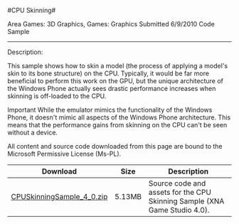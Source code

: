 #CPU Skinning#

Area
Games: 3D Graphics, Games: Graphics
Submitted
6/9/2010
Code Sample

---

Description:

This sample shows how to skin a model (the process of applying a model's skin to its bone structure) on the CPU. Typically, it would be far more beneficial to perform this work on the GPU, but the unique architecture of the Windows Phone actually sees drastic performance increases when skinning is off-loaded to the CPU.

Important While the emulator mimics the functionality of the Windows Phone, it doesn't mimic all aspects of the Windows Phone architecture. This means that the performance gains from skinning on the CPU can't be seen without a device.

 

 

All content and source code downloaded from this page are bound to the Microsoft Permissive License (Ms-PL).


Download | Size | Description
---|---|---|
[CPUSkinningSample_4_0.zip](https://github.com/DDReaper/XNAGameStudio/blob/master/Samples/CPUSkinningSample_4_0.zip?raw=true) | 5.13MB | Source code and assets for the CPU Skinning Sample (XNA Game Studio 4.0). 